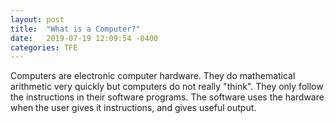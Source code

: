 ```yaml
---
layout: post
title:  "What is a Computer?"
date:   2019-07-19 12:09:54 -0400
categories: TFE
---
```


Computers are electronic computer hardware. They do mathematical arithmetic very quickly but computers do not really "think". They only follow the instructions in their software programs. The software uses the hardware when the user gives it instructions, and gives useful output. 
